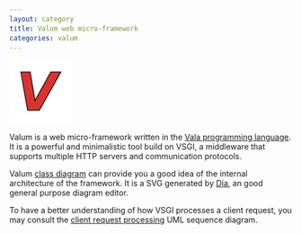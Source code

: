 ```yaml
---
layout: category
title: Valum web micro-framework
categories: valum
---
```


<img class="pull-left" style="width: 8em;" src="/assets/img/valum-icon.png" title="Valum micro-framework branding">

Valum is a web micro-framework written in the
[Vala programming language](https://wiki.gnome.org/Projects/Vala). It is
a powerful and minimalistic tool build on VSGI, a middleware that supports
multiple HTTP servers and communication protocols.

Valum [class diagram](valum-class-diagram.svg) can provide you a good idea of
the internal architecture of the framework. It is a SVG generated by
[Dia](https://wiki.gnome.org/Apps/Dia), an good general purpose diagram editor.

To have a better understanding of how VSGI processes a client request, you may
consult the [client request processing](client-request-sequence-diagram.svg)
UML sequence diagram.

